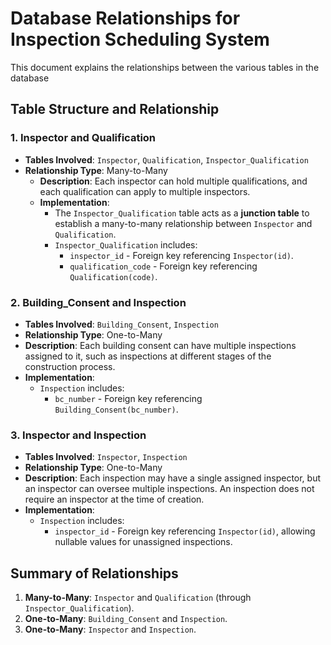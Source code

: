 # Database Relationships for Inspection Scheduling System

This document explains the relationships between the various tables in the database

## Table Structure and Relationship

### 1. Inspector and Qualification
- **Tables Involved**: `Inspector`, `Qualification`, `Inspector_Qualification`
- **Relationship Type**: Many-to-Many
   - **Description**: Each inspector can hold multiple qualifications, and each qualification can apply to multiple inspectors.
   - **Implementation**: 
     - The `Inspector_Qualification` table acts as a **junction table** to establish a many-to-many relationship between `Inspector` and `Qualification`.
     - `Inspector_Qualification` includes:
       - `inspector_id` - Foreign key referencing `Inspector(id)`.
       - `qualification_code` - Foreign key referencing `Qualification(code)`.

### 2. Building_Consent and Inspection
   - **Tables Involved**: `Building_Consent`, `Inspection`
   - **Relationship Type**: One-to-Many
   - **Description**: Each building consent can have multiple inspections assigned to it, such as inspections at different stages of the construction process.
   - **Implementation**:
     - `Inspection` includes:
       - `bc_number` - Foreign key referencing `Building_Consent(bc_number)`.

### 3. Inspector and Inspection
   - **Tables Involved**: `Inspector`, `Inspection`
   - **Relationship Type**: One-to-Many
   - **Description**: Each inspection may have a single assigned inspector, but an inspector can oversee multiple inspections. An inspection does not require an inspector at the time of creation.
   - **Implementation**:
     - `Inspection` includes:
       - `inspector_id` - Foreign key referencing `Inspector(id)`, allowing nullable values for unassigned inspections.

## Summary of Relationships
1. **Many-to-Many**: `Inspector` and `Qualification` (through `Inspector_Qualification`).
2. **One-to-Many**: `Building_Consent` and `Inspection`.
3. **One-to-Many**: `Inspector` and `Inspection`.